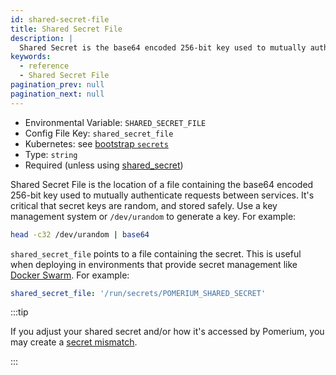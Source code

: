 ```yaml
---
id: shared-secret-file
title: Shared Secret File
description: |
  Shared Secret is the base64 encoded 256-bit key used to mutually authenticate requests between services.
keywords:
  - reference
  - Shared Secret File
pagination_prev: null
pagination_next: null
---
```


- Environmental Variable: `SHARED_SECRET_FILE`
- Config File Key: `shared_secret_file`
- Kubernetes: see [bootstrap `secrets`](/docs/deploying/k8s/reference#spec)
- Type: `string`
- Required (unless using [shared_secret])

Shared Secret File is the location of a file containing the base64 encoded 256-bit key used to mutually authenticate requests between services. It's critical that secret keys are random, and stored safely. Use a key management system or `/dev/urandom` to generate a key. For example:

```sh
head -c32 /dev/urandom | base64
```

`shared_secret_file` points to a file containing the secret. This is useful when deploying in environments that provide secret management like [Docker Swarm](https://docs.docker.com/engine/swarm/secrets/). For example:

```yaml
shared_secret_file: '/run/secrets/POMERIUM_SHARED_SECRET'
```

:::tip

If you adjust your shared secret and/or how it's accessed by Pomerium, you may create a [secret mismatch](/docs/internals/troubleshooting#redis-secret-mismatch).

:::

[shared_secret]: ./shared-secret

